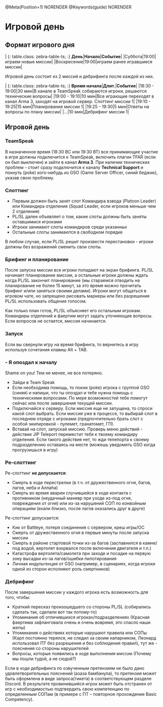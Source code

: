 @Meta(Position=1) NORENDER
@Keywords(guide) NORENDER

# Игровой день

## Формат игрового дня

| {: table.class: zebra-table-ts; :} **День**|**Начало**|**Событие**|
|Суббота|19:00|играем новые миссии|
|Воскресение|19:00|играем ранее игравшиеся миссии|

Игровой день состоит из 2 миссий и дебрифинга после каждой из них.

| {: table.class: zebra-table-ts; :} **Время начала**|**Длит.**|**Событие**|
|18:30 - 19:00|30 мин|В канале в TeamSpeak собираются игроки, решаются технические вопросы|
|19:00 - 19:10|10 мин|Все играющие переходят в канал Arma 3, заходят на игровой сервер. Слоттинг миссии 1|
|19:10 - 19:25|15 мин|Планирование миссии 1|
|19:25 - 19:30|5 мин|Ответы на вопросы по плану миссии|
|...|10 мин|Дебрифинг миссии 1|

## Игровой день

### TeamSpeak

В назначенное время (18:30 ВС или 19:30 ВТ) все принимающие участие в игре должны подключится к TeamSpeak, включить плагин TFAR (если он был выключен) и зайти в канал **Arma 3**. При наличии технических проблем - стоит сразу подключится к каналу **Technical Support** и покнуть (poke) кого-нибудь из GSO (Game Server Officer, синий беджик), указав свою проблему.

### Слоттинг

- Первым должен быть занят слот Командира взвода (Platoon Leader) или Командира отделения (Squad Leader, если игроков меньше чем 2 отделения)
- PL/SL далее объявляет о том, какие слоты должны быть заняты оставшимися игроками
- Игроки занимают слоты командиров среди указанных
- Остальные слоты занимаются в свободном порядке

В любом случае, если PL/SL решит произвести перестановки - игроки должны без возражений сменить свои слоты.

### Брифинг и планирование

После запуска миссии все игроки попадают на экран брифинга. PL/SL начинает планирование миссии, а остальные игроки должны ждать когда PL/SL закончит планирование (мы стараемся отводить на планирование не более 15 минут, за это время можно прочитать брифинг и/или заняться своими делами). Игроки могут общаться в игровом чате, но запрещено рисовать маркеры или без разрешения PL/SL использовать общение голосом.

Как только план готов, PL/SL объясняет его остальным игрокам. Командиры отделений и фаертим могут задать уточняющие вопросы. Если вопросов не остается, миссия начинается.

### Запуск

Если вы свернули игру на время брифинга, то вернитесь в игру используя сочетания клавиш Alt + TAB.

### - Я опоздал к началу

Shame on you! Тем не менее, не все потеряно.

- Зайди в Team Speak
- Если необходима помощь, то покни (poke) игрока с группой GSO (синяя) и напиши, что ты опоздал и тебе нужна помощь с техническими вопросами. По мере возможностей тебе помогут сейчас или после завершения текущей миссии.
- Подключайся к серверу. Если миссия еще не запущена, то спроси какой слот выбрать. Если миссия уже в процессе, то выбирай слот в последнем отряде с игроками (предпочтительно брать слот с особой экипировкой - пулемет, гранатомет, ГП).
- Вставай на слот, запускай миссию. Проверь меню действий - действие JIP Teleport переместит тебя к твоему командиру отделения. Если такого действия нет, то жди телепорта к своему подразделению оставаясь на месте (можешь уведомить GSO когда прогрузишься в игру)

### Ре-слоттинг

Ре-слоттинг **не допускается**:

- Смерть в ходе перестрелки (в т.ч. от дружественного огня, багов, лагов, неба и Аллаhа)
- Смерть во время аварии случившейся в ходе контакта с противником (неудачный маневр при уходе из-под огня, повреждения от огня) или из-за нарушений СОП по конвойным операциям (ехали близко, после лагов оказались друг в друге)

Ре-слоттинг допускается:

- Кик от Battleye, потеря соединения с сервером, креш игры/ОС
- Смерть от дружественного огня в первые минуты после запуска миссии
- Смерть в районе стартовой точки из-за багов (заспавнился в камне/под водой, вертолет взорвался после включения двигателя и т.п.)
- Катастрофа вертолета/самолета при заходе и посадке на первую зону высадки из-за лагов/ошибки пилотирования
- Личная индульгенция от GSO (например, в сценариях, когда игроки одной из сторон исполняют роль смертников)

### Дебрифинг

После завершения миссии у каждого игрока есть возможность для того, чтобы:

- Краткий пересказ произошедшего со стороны PL/SL (собирались сделать так, сделали вот так потому-то)
- Упоминания об отличившихся игроках/подразделениях (Красная фаертима зафланговала очень и очень вовремя, это спасло наши жепы)
- Упоминания о действиях которые нарушают правила или СОПы (Карл постоянно терялся, не следил за своим напарником, Леонард использовал ПТ без разрешения и без соблюдения правил), тут же - пояснения со стороны нарушителей
- Вопросы, которые появились в ходе выполнения миссии (Почему мы пошли тудой, а не сюдой?)

Если в ходе дебрифинга по озвученным претензиям не было дано удовлетворительных пояснений (азаза бамбанула), то претензия может быть оформлена в виде запроса(тикета) в соответствующем разделе Discord. В результате провинившийся игрок может быть отстранен от игр с необходимостью подтвердить свою компетенцию по определенным СОПам (в примере с ПТ – повторное прохождение Basic Competency).
